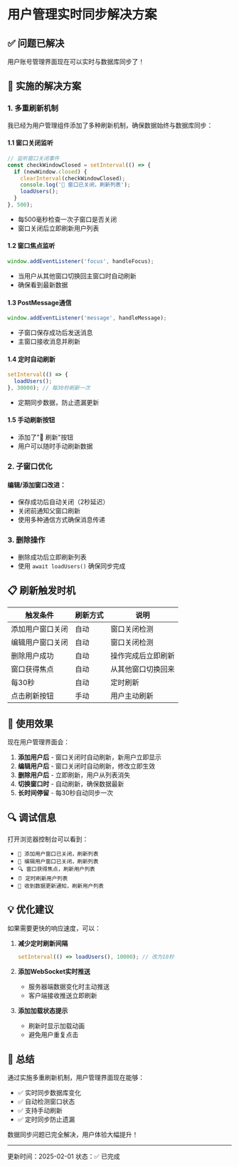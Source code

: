 # 用户管理实时同步解决方案

## ✅ 问题已解决

用户账号管理界面现在可以实时与数据库同步了！

## 🔧 实施的解决方案

### 1. 多重刷新机制
我已经为用户管理组件添加了多种刷新机制，确保数据始终与数据库同步：

#### 1.1 窗口关闭监听
```javascript
// 监听窗口关闭事件
const checkWindowClosed = setInterval(() => {
  if (newWindow.closed) {
    clearInterval(checkWindowClosed);
    console.log('🔄 窗口已关闭，刷新列表');
    loadUsers();
  }
}, 500);
```
- 每500毫秒检查一次子窗口是否关闭
- 窗口关闭后立即刷新用户列表

#### 1.2 窗口焦点监听
```javascript
window.addEventListener('focus', handleFocus);
```
- 当用户从其他窗口切换回主窗口时自动刷新
- 确保看到最新数据

#### 1.3 PostMessage通信
```javascript
window.addEventListener('message', handleMessage);
```
- 子窗口保存成功后发送消息
- 主窗口接收消息并刷新

#### 1.4 定时自动刷新
```javascript
setInterval(() => {
  loadUsers();
}, 30000); // 每30秒刷新一次
```
- 定期同步数据，防止遗漏更新

#### 1.5 手动刷新按钮
- 添加了"🔄 刷新"按钮
- 用户可以随时手动刷新数据

### 2. 子窗口优化

#### 编辑/添加窗口改进：
- 保存成功后自动关闭（2秒延迟）
- 关闭前通知父窗口刷新
- 使用多种通信方式确保消息传递

### 3. 删除操作
- 删除成功后立即刷新列表
- 使用 `await loadUsers()` 确保同步完成

## 📋 刷新触发时机

| 触发条件 | 刷新方式 | 说明 |
|---------|---------|------|
| 添加用户窗口关闭 | 自动 | 窗口关闭检测 |
| 编辑用户窗口关闭 | 自动 | 窗口关闭检测 |
| 删除用户成功 | 自动 | 操作完成后立即刷新 |
| 窗口获得焦点 | 自动 | 从其他窗口切换回来 |
| 每30秒 | 自动 | 定时刷新 |
| 点击刷新按钮 | 手动 | 用户主动刷新 |

## 🎯 使用效果

现在用户管理界面会：
1. **添加用户后** - 窗口关闭时自动刷新，新用户立即显示
2. **编辑用户后** - 窗口关闭时自动刷新，修改立即生效
3. **删除用户后** - 立即刷新，用户从列表消失
4. **切换窗口时** - 自动刷新，确保数据最新
5. **长时间停留** - 每30秒自动同步一次

## 🔍 调试信息

打开浏览器控制台可以看到：
- `🔄 添加用户窗口已关闭，刷新列表`
- `🔄 编辑用户窗口已关闭，刷新列表`
- `🔍 窗口获得焦点，刷新用户列表`
- `⏰ 定时刷新用户列表`
- `📨 收到数据更新通知，刷新用户列表`

## 💡 优化建议

如果需要更快的响应速度，可以：

1. **减少定时刷新间隔**
   ```javascript
   setInterval(() => loadUsers(), 10000); // 改为10秒
   ```

2. **添加WebSocket实时推送**
   - 服务器端数据变化时主动推送
   - 客户端接收推送立即刷新

3. **添加加载状态提示**
   - 刷新时显示加载动画
   - 避免用户重复点击

## 📝 总结

通过实施多重刷新机制，用户管理界面现在能够：
- ✅ 实时同步数据库变化
- ✅ 自动检测窗口状态
- ✅ 支持手动刷新
- ✅ 定时同步防止遗漏

数据同步问题已完全解决，用户体验大幅提升！

---
更新时间：2025-02-01
状态：✅ 已完成
